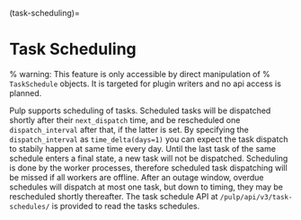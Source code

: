 (task-scheduling)=

# Task Scheduling

% warning: This feature is only accessible by direct manipulation of
% ``TaskSchedule`` objects. It is targeted for plugin writers and no api access is planned.

Pulp supports scheduling of tasks. Scheduled tasks will be dispatched shortly after their
`next_dispatch` time, and be rescheduled one `dispatch_interval` after that, if the latter is
set. By specifying the `dispatch_interval` as `time_delta(days=1)` you can expect the task
dispatch to stabily happen at same time every day. Until the last task of the same schedule enters a
final state, a new task will not be dispatched. Scheduling is done by the worker processes,
therefore scheduled task dispatching will be missed if all workers are offline. After an outage
window, overdue schedules will dispatch at most one task, but down to timing, they may be
rescheduled shortly thereafter. The task schedule API at `/pulp/api/v3/task-schedules/` is
provided to read the tasks schedules.
